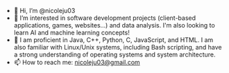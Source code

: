 - 👋 Hi, I’m @nicoleju03
- 👀 I’m interested in software development projects (client-based applications, games, websites...) and data analysis. I'm also looking to learn AI and machine learning concepts!
- 🌱 I am proficient in Java, C++, Python, C, JavaScript, and HTML. I am also familiar with Linux/Unix systems, including Bash scripting, and have a strong understanding of operating systems and system architecture.
- 📫 How to reach me: nicoleju03@gmail.com

<!---
nicoleju03/nicoleju03 is a ✨ special ✨ repository because its `README.md` (this file) appears on your GitHub profile.
You can click the Preview link to take a look at your changes.
--->
